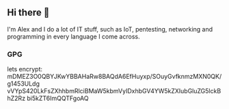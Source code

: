 ## Hi there 👋
I'm Alex and I do a lot of IT stuff, such as IoT, pentesting, networking and programming in every language I come across. 
### GPG
lets encrypt:
mDMEZ3O0QBYJKwYBBAHaRw8BAQdA6EfHuyxp/SOuyGvfknmzMXN0QK/g1453ULdg vVYpS420LkFsZXhhbmRlciBMaW5kbmVyIDxhbGV4YW5kZXIubGluZG5lckBhZ2Rz bi5kZT6ImQQTFgoAQ
<!--
**agmes4/agmes4** is a ✨ _special_ ✨ repository because its `README.md` (this file) appears on your GitHub profile.

Here are some ideas to get you started:

- 🔭 I’m currently working on ...
- 🌱 I’m currently learning ...
- 👯 I’m looking to collaborate on ...
- 🤔 I’m looking for help with ...
- 💬 Ask me about ...
- 📫 How to reach me: ...
- 😄 Pronouns: ...
- ⚡ Fun fact: ...
-->
